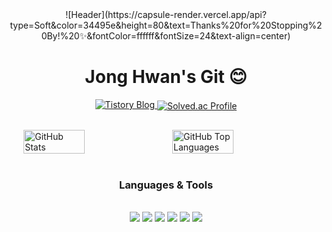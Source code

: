 <!-- Header -->
<div align="center">
  ![Header](https://capsule-render.vercel.app/api?type=Soft&color=34495e&height=80&text=Thanks%20for%20Stopping%20By!%20✨&fontColor=ffffff&fontSize=24&text-align=center)
</div>

<!-- Profile -->
<div align="center" style="margin: 20px 0;">
  
  # Jong Hwan's Git 😊
  <a href="https://sul1074.tistory.com/">
    <img src="https://img.shields.io/badge/Sul's History-E5511E?style=flat-square&logo=Tistory&logoColor=white" alt="Tistory Blog"/>
  </a>
  <a href="https://solved.ac/profile/sul1074">
    <img src="http://mazassumnida.wtf/api/mini/generate_badge?boj=sul1074" alt="Solved.ac Profile" style="vertical-align: middle;"/>
  </a>
</div>

<!-- Stats & Languages -->
<div style="display: flex; justify-content: center; gap: 20px; margin: 30px 0; padding: 0 10px;">
  <img src="https://github-readme-stats.vercel.app/api?username=sul1074&show_icons=true&theme=dark" alt="GitHub Stats" style="width: 45%;"/>
  <img src="https://github-readme-stats.vercel.app/api/top-langs/?username=sul1074&layout=compact&theme=dark" alt="GitHub Top Languages" style="width: 45%;"/>
</div>

<!-- Skills & Tools -->
<div align="center" style="margin-top: 40px;">
  
  ### Languages & Tools
  <br>
  <img src="https://img.shields.io/badge/C++-00599C?style=flat-square&logo=cplusplus&logoColor=white">
  <img src="https://img.shields.io/badge/C%23-9B4F96?style=flat-square&logo=c&logoColor=white">
  <img src="https://img.shields.io/badge/Java-007396?style=flat-square&logo=java&logoColor=white">
  <img src="https://img.shields.io/badge/Python-3776AB?style=flat-square&logo=Python&logoColor=white">
  <img src="https://img.shields.io/badge/Unity-FFFFFF?style=flat-square&logo=unity&logoColor=black">
  <img src="https://img.shields.io/badge/Eclipse-2C2255?style=flat-square&logo=eclipse&logoColor=white">
</div>
